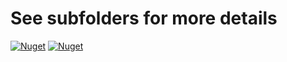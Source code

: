 # See subfolders for more details

[![Nuget](https://img.shields.io/nuget/v/QoDL.DataAnnotations.Security?label=QoDL.DataAnnotations.Security&logo=nuget)](https://www.nuget.org/packages/QoDL.DataAnnotations.Security)
[![Nuget](https://img.shields.io/nuget/v/QoDL.DataAnnotations.LibraryValidation?label=HealthCheckQoDL.DataAnnotations.LibraryValidation&logo=nuget)](https://www.nuget.org/packages/QoDL.DataAnnotations.LibraryValidation)
